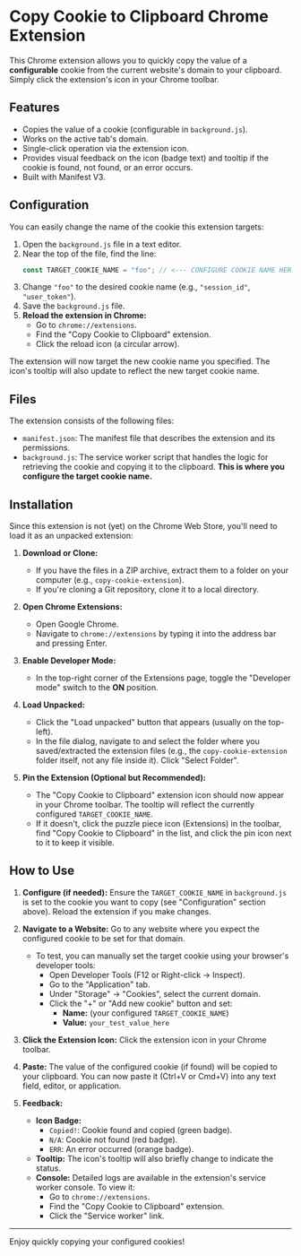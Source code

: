 # Copy Cookie to Clipboard Chrome Extension

This Chrome extension allows you to quickly copy the value of a **configurable** cookie from the current website's domain to your clipboard. Simply click the extension's icon in your Chrome toolbar.

## Features

*   Copies the value of a cookie (configurable in `background.js`).
*   Works on the active tab's domain.
*   Single-click operation via the extension icon.
*   Provides visual feedback on the icon (badge text) and tooltip if the cookie is found, not found, or an error occurs.
*   Built with Manifest V3.

## Configuration

You can easily change the name of the cookie this extension targets:

1.  Open the `background.js` file in a text editor.
2.  Near the top of the file, find the line:
    ```javascript
    const TARGET_COOKIE_NAME = "foo"; // <--- CONFIGURE COOKIE NAME HERE
    ```
3.  Change `"foo"` to the desired cookie name (e.g., `"session_id"`, `"user_token"`).
4.  Save the `background.js` file.
5.  **Reload the extension in Chrome:**
    *   Go to `chrome://extensions`.
    *   Find the "Copy Cookie to Clipboard" extension.
    *   Click the reload icon (a circular arrow).

The extension will now target the new cookie name you specified. The icon's tooltip will also update to reflect the new target cookie name.

## Files

The extension consists of the following files:

*   `manifest.json`: The manifest file that describes the extension and its permissions.
*   `background.js`: The service worker script that handles the logic for retrieving the cookie and copying it to the clipboard. **This is where you configure the target cookie name.**

## Installation

Since this extension is not (yet) on the Chrome Web Store, you'll need to load it as an unpacked extension:

1.  **Download or Clone:**
    *   If you have the files in a ZIP archive, extract them to a folder on your computer (e.g., `copy-cookie-extension`).
    *   If you're cloning a Git repository, clone it to a local directory.

2.  **Open Chrome Extensions:**
    *   Open Google Chrome.
    *   Navigate to `chrome://extensions` by typing it into the address bar and pressing Enter.

3.  **Enable Developer Mode:**
    *   In the top-right corner of the Extensions page, toggle the "Developer mode" switch to the **ON** position.

4.  **Load Unpacked:**
    *   Click the "Load unpacked" button that appears (usually on the top-left).
    *   In the file dialog, navigate to and select the folder where you saved/extracted the extension files (e.g., the `copy-cookie-extension` folder itself, not any file inside it). Click "Select Folder".

5.  **Pin the Extension (Optional but Recommended):**
    *   The "Copy Cookie to Clipboard" extension icon should now appear in your Chrome toolbar. The tooltip will reflect the currently configured `TARGET_COOKIE_NAME`.
    *   If it doesn't, click the puzzle piece icon (Extensions) in the toolbar, find "Copy Cookie to Clipboard" in the list, and click the pin icon next to it to keep it visible.

## How to Use

1.  **Configure (if needed):** Ensure the `TARGET_COOKIE_NAME` in `background.js` is set to the cookie you want to copy (see "Configuration" section above). Reload the extension if you make changes.
2.  **Navigate to a Website:** Go to any website where you expect the configured cookie to be set for that domain.
    *   To test, you can manually set the target cookie using your browser's developer tools:
        *   Open Developer Tools (F12 or Right-click -> Inspect).
        *   Go to the "Application" tab.
        *   Under "Storage" -> "Cookies", select the current domain.
        *   Click the "+" or "Add new cookie" button and set:
            *   **Name:** (your configured `TARGET_COOKIE_NAME`)
            *   **Value:** `your_test_value_here`

3.  **Click the Extension Icon:** Click the extension icon in your Chrome toolbar.

4.  **Paste:** The value of the configured cookie (if found) will be copied to your clipboard. You can now paste it (Ctrl+V or Cmd+V) into any text field, editor, or application.

5.  **Feedback:**
    *   **Icon Badge:**
        *   `Copied!`: Cookie found and copied (green badge).
        *   `N/A`: Cookie not found (red badge).
        *   `ERR`: An error occurred (orange badge).
    *   **Tooltip:** The icon's tooltip will also briefly change to indicate the status.
    *   **Console:** Detailed logs are available in the extension's service worker console. To view it:
        *   Go to `chrome://extensions`.
        *   Find the "Copy Cookie to Clipboard" extension.
        *   Click the "Service worker" link.

---

Enjoy quickly copying your configured cookies!
